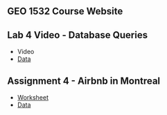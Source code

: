 ## GEO 1532 Course Website

## Lab 4 Video - Database Queries
- Video
- [Data](https://www.dropbox.com/s/1atq4xze7hsaudl/calgary_flood.zip?dl=0)

## Assignment 4 - Airbnb in Montreal 
- [Worksheet](https://www.dropbox.com/s/swfnbm5adrume84/udem-assignment-worksheet.pdf?dl=0)
- [Data](https://www.dropbox.com/s/kxo7cygod07sbdd/mtl_airbnb.zip?dl=0)
